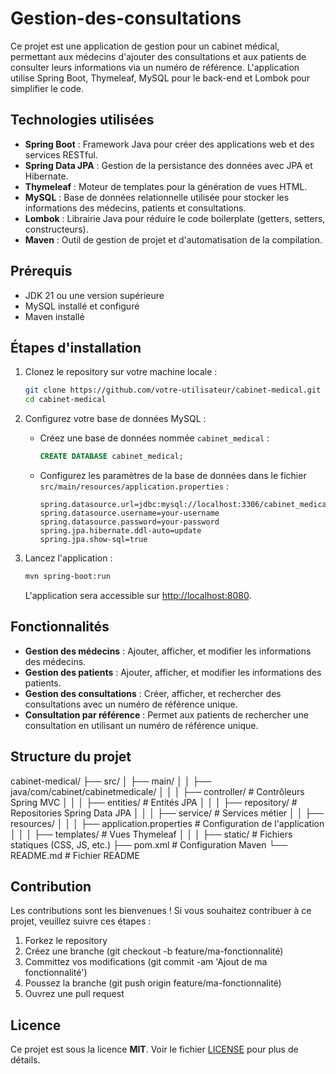 # Gestion-des-consultations
Ce projet est une application de gestion pour un cabinet médical, permettant aux médecins d'ajouter des consultations et aux patients de consulter leurs informations via un numéro de référence. L'application utilise Spring Boot, Thymeleaf, MySQL pour le back-end et Lombok pour simplifier le code.

## Technologies utilisées

- **Spring Boot** : Framework Java pour créer des applications web et des services RESTful.
- **Spring Data JPA** : Gestion de la persistance des données avec JPA et Hibernate.
- **Thymeleaf** : Moteur de templates pour la génération de vues HTML.
- **MySQL** : Base de données relationnelle utilisée pour stocker les informations des médecins, patients et consultations.
- **Lombok** : Librairie Java pour réduire le code boilerplate (getters, setters, constructeurs).
- **Maven** : Outil de gestion de projet et d'automatisation de la compilation.

## Prérequis

- JDK 21 ou une version supérieure
- MySQL installé et configuré
- Maven installé

## Étapes d'installation

1. Clonez le repository sur votre machine locale :
    ```bash
    git clone https://github.com/votre-utilisateur/cabinet-medical.git
    cd cabinet-medical
    ```

2. Configurez votre base de données MySQL :
    - Créez une base de données nommée `cabinet_medical` :
      ```sql
      CREATE DATABASE cabinet_medical;
      ```
    - Configurez les paramètres de la base de données dans le fichier `src/main/resources/application.properties` :
      ```properties
      spring.datasource.url=jdbc:mysql://localhost:3306/cabinet_medical
      spring.datasource.username=your-username
      spring.datasource.password=your-password
      spring.jpa.hibernate.ddl-auto=update
      spring.jpa.show-sql=true
      ```

3. Lancez l'application :
    ```bash
    mvn spring-boot:run
    ```

   L'application sera accessible sur [http://localhost:8080](http://localhost:8080).

## Fonctionnalités

- **Gestion des médecins** : Ajouter, afficher, et modifier les informations des médecins.
- **Gestion des patients** : Ajouter, afficher, et modifier les informations des patients.
- **Gestion des consultations** : Créer, afficher, et rechercher des consultations avec un numéro de référence unique.
- **Consultation par référence** : Permet aux patients de rechercher une consultation en utilisant un numéro de référence unique.

## Structure du projet

cabinet-medical/
├── src/
│   ├── main/
│   │   ├── java/com/cabinet/cabinetmedicale/
│   │   │   ├── controller/          # Contrôleurs Spring MVC
│   │   │   ├── entities/            # Entités JPA
│   │   │   ├── repository/          # Repositories Spring Data JPA
│   │   │   ├── service/             # Services métier
│   │   ├── resources/
│   │   │   ├── application.properties # Configuration de l'application
│   │   │   ├── templates/           # Vues Thymeleaf
│   │   │   ├── static/              # Fichiers statiques (CSS, JS, etc.)
├── pom.xml                         # Configuration Maven
└── README.md                       # Fichier README

## Contribution

Les contributions sont les bienvenues ! Si vous souhaitez contribuer à ce projet, veuillez suivre ces étapes :

1. Forkez le repository
2. Créez une branche (git checkout -b feature/ma-fonctionnalité)
3. Committez vos modifications (git commit -am 'Ajout de ma fonctionnalité')
4. Poussez la branche (git push origin feature/ma-fonctionnalité)
5. Ouvrez une pull request

## Licence

Ce projet est sous la licence **MIT**. Voir le fichier [LICENSE](LICENSE) pour plus de détails.
